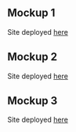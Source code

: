 ## Mockup 1
Site deployed [here](https://properto.vercel.app/)
## Mockup 2
Site deployed [here](https://learnio.vercel.app/)
## Mockup 3
Site deployed [here](https://kabirgoel.vercel.app/)